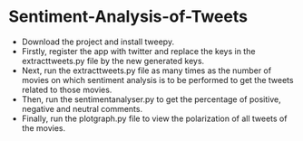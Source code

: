 # Sentiment-Analysis-of-Tweets
- Download the project and install tweepy. 
- Firstly, register the app with twitter and replace the keys in the extracttweets.py file by the new generated keys. 
- Next, run the extracttweets.py file as many times as the number of movies on which sentiment analysis is to be performed to get the tweets related to those movies. 
- Then, run the sentimentanalyser.py to get the percentage of positive, negative and neutral comments.
- Finally, run the plotgraph.py file to view the polarization of all tweets of the movies.